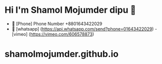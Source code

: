 # Hi I'm Shamol Mojumder dipu :rocket:
- 📱 [Phone] Phone Number +8801643422029
- 📱 [whatsapp] (https://api.whatsapp.com/send?phone=01643422029) 
-[vimeo] (https://vimeo.com/606578873)
# shamolmojumder.github.io
